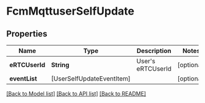 # FcmMqttuserSelfUpdate

## Properties
Name | Type | Description | Notes
------------ | ------------- | ------------- | -------------
**eRTCUserId** | **String** | User&#39;s eRTCUserId | [optional] 
**eventList** | [UserSelfUpdateEventItem] |  | [optional] 

[[Back to Model list]](../README.md#documentation-for-models) [[Back to API list]](../README.md#documentation-for-api-endpoints) [[Back to README]](../README.md)



